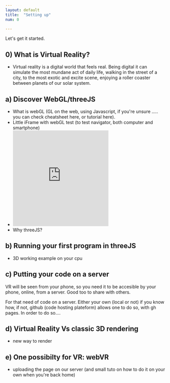 ```yaml
---
layout: default
title:  "Setting up"
num: 0

---
```


Let's get it started.


## 0) What is Virtual Reality?
* Virtual reality is a digital world that feels real. Being digital it can simulate the most mundane act of daily life, walking in the street of a city, to the most exotic and excite scene, enjoying a roller coaster between planets of our solar system. 

## a) Discover WebGL/threeJS
* What is webGL (GL on the web, using Javascript, if you're unsure ..... you can check cheatsheet here, or tutorial here).
* Little iFrame with webGL test (to test navigator, both computer and smartphone)
* <iframe width="300" height="300" src="https://get.webgl.org/" frameborder="0" allowfullscreen></iframe>
* Why threeJS?

## b) Running your first program in threeJS
* 3D working example on your cpu

## c) Putting your code on a server
VR will be seen from your phone, so you need it to be accesible by your phone, online, from a server.
Good too to share with others.

For that need of code on a server. Either your own (local or not) if you know how, if not, github (code hosting plateform) allows one to do so, with gh pages. In order to do so....

## d) Virtual Reality Vs classic 3D rendering
* new way to render

## e) One possibilty for VR: webVR
* uploading the page on our server (and small tuto on how to do it on your own when you're back home)
